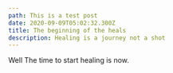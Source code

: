 ```yaml
---
path: This is a test post
date: 2020-09-09T05:02:32.300Z
title: The beginning of the heals
description: Healing is a journey not a shot
---
```

Well The time to start healing is now.